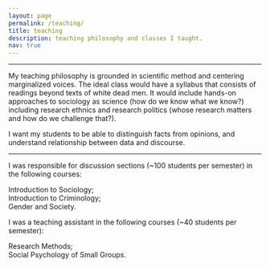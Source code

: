 ```yaml
---
layout: page
permalink: /teaching/
title: teaching
description: teaching philosophy and classes I taught. 
nav: true
---
```


***


My teaching philosophy is grounded in scientific method and centering marginalized voices. The ideal class would have a syllabus that consists of readings beyond texts of white dead men. It would include hands-on approaches to sociology as science (how do we know what we know?) including research ethnics and research politics (whose research matters and how do we challenge that?). 

I want my students to be able to distinguish facts from opinions, and understand relationship between data and discourse. 


***

I was responsible for discussion sections (~100 students per semester) in the following courses: <br />

Introduction to Sociology;<br />
Introduction to Criminology;<br />
Gender and Society. <br />

I was a teaching assistant in the following courses (~40 students per semester):

Research Methods; <br />
Social Psychology of Small Groups. <br />
